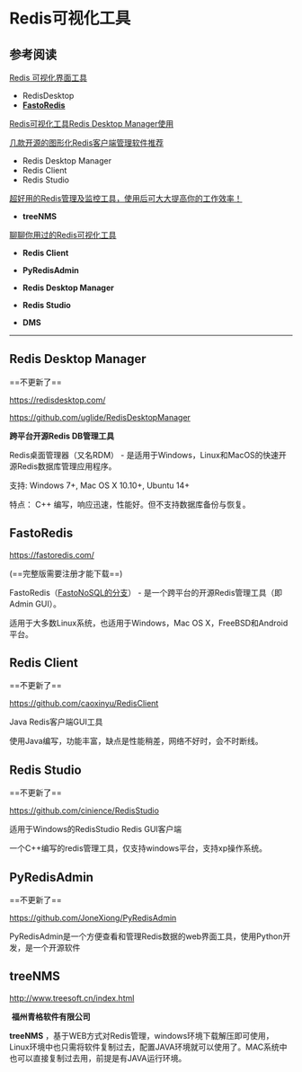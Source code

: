 # Redis可视化工具 



## 参考阅读

[Redis 可视化界面工具](https://blog.csdn.net/dounine/article/details/79746769)

* RedisDesktop
* [**FastoRedis**](https://fastoredis.com/)



[Redis可视化工具Redis Desktop Manager使用](https://www.cnblogs.com/aimu/p/7047671.html)



[几款开源的图形化Redis客户端管理软件推荐](http://database.51cto.com/art/201505/477692.htm)

* Redis Desktop Manager
* Redis Client 
* Redis Studio 



 [超好用的Redis管理及监控工具，使用后可大大提高你的工作效率！](https://www.cnblogs.com/treesoft/p/7076085.html)

* **treeNMS** 



[聊聊你用过的Redis可视化工具](https://yq.aliyun.com/roundtable/50655)

*  **Redis Client**

*  **PyRedisAdmin**

*  **Redis Desktop Manager**

*  **Redis Studio**

*  **DMS**



----

## Redis Desktop Manager

==不更新了== 

https://redisdesktop.com/

https://github.com/uglide/RedisDesktopManager



**跨平台开源Redis DB管理工具** 

Redis桌面管理器（又名RDM） - 是适用于Windows，Linux和MacOS的快速开源Redis数据库管理应用程序。 



支持: Windows 7+, Mac OS X 10.10+, Ubuntu 14+

特点： C++ 编写，响应迅速，性能好。但不支持数据库备份与恢复。



## FastoRedis 

https://fastoredis.com/

(==完整版需要注册才能下载==)

FastoRedis（[FastoNoSQL的分支](https://fastonosql.com/)） - 是一个跨平台的开源Redis管理工具（即Admin GUI）。 

适用于大多数Linux系统，也适用于Windows，Mac OS X，FreeBSD和Android平台。 



## **Redis Client** 

==不更新了== 

https://github.com/caoxinyu/RedisClient



Java Redis客户端GUI工具 

使用Java编写，功能丰富，缺点是性能稍差，网络不好时，会不时断线。 



## **Redis Studio** 

==不更新了== 

https://github.com/cinience/RedisStudio

适用于Windows的RedisStudio Redis GUI客户端 

一个C++编写的redis管理工具，仅支持windows平台，支持xp操作系统。 



## PyRedisAdmin

==不更新了== 

https://github.com/JoneXiong/PyRedisAdmin

PyRedisAdmin是一个方便查看和管理Redis数据的web界面工具，使用Python开发，是一个开源软件 



## treeNMS

http://www.treesoft.cn/index.html



 **福州青格软件有限公司**   

**treeNMS** ，基于WEB方式对Redis管理，windows环境下载解压即可使用，Linux环境中也只需将软件复制过去，配置JAVA环境就可以使用了。MAC系统中也可以直接复制过去用，前提是有JAVA运行环境。 

